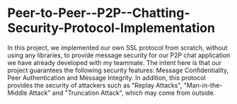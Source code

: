 # Peer-to-Peer--P2P--Chatting-Security-Protocol-Implementation

  In this project, we implemented our own SSL protocol from scratch, without using any libraries, to provide message security for our P2P chat application we have already developed with my teammate. The intent here is that our project guarantees the following security features: Message Confidentiality, Peer Authentication and Message Integrity. In addition, this protocol provides the security of attackers such as "Replay Attacks", "Man-in-the-Middle Attack" and "Truncation Attack", which may come from outside.
